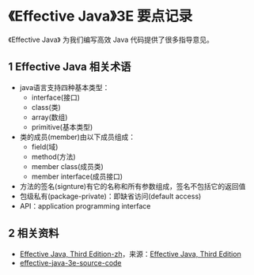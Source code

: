 # 《Effective Java》3E 要点记录

《Effective Java》 为我们编写高效 Java 代码提供了很多指导意见。

## 1 Effective Java 相关术语

- java语言支持四种基本类型：
  - interface(接口)
  - class(类)
  - array(数组)
  - primitive(基本类型)
- 类的成员(member)由以下成员组成：
  - field(域)
  - method(方法)
  - member class(成员类)
  - member interface(成员接口)
- 方法的签名(signture)有它的名称和所有参数组成，签名不包括它的返回值
- 包级私有(package-private)：即缺省访问(default access)
- API：application programming interface

## 2 相关资料

- [Effective Java, Third Edition-zh](https://github.com/ColoZhu/effective-java-3rd-chinese)，来源：[Effective Java, Third Edition](https://www.jianshu.com/c/ce8cf0e13b23)
- [effective-java-3e-source-code](https://github.com/jbloch/effective-java-3e-source-code)
